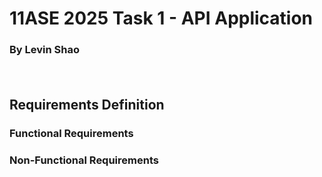 # 11ASE 2025 Task 1 - API Application
### By Levin Shao
ㅤ
## **Requirements Definition**
### **Functional Requirements**
### **Non-Functional Requirements**